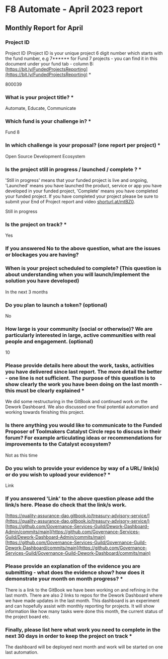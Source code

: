 # F8 Automate - April 2023 report

## Monthly Report for April

### Project ID

Project ID (Project ID is your unique project 6 digit number which starts with the fund number, e.g 7\*\*\*\*\*\* for Fund 7 projects - you can find it in this document under your fund tab - column B: [https://bit.ly/FundedProjectsReporting](https://bit.ly/FundedProjectsReporting) \*

800039

### What is your project title? \*

Automate, Educate, Communicate

### Which fund is your challenge in? \*

Fund 8

### In which challenge is your proposal? (one report per project) \*

Open Source Development Ecosystem

### Is the project still in progress / launched / complete ? \*

'Still in progress' means that your funded project is live and ongoing, 'Launched' means you have launched the product, service or app you have developed in your funded project, 'Complete' means you have completed your funded project. If you have completed your project please be sure to submit your End of Project report and video [shorturl.at/mtBZ0](http://shorturl.at/mtBZ0).

Still in progress

### Is the project on track? \*

Yes

### If you answered No to the above question, what are the issues or blockages you are having?



### When is your project scheduled to complete? (This question is about understanding when you will launch/implement the solution you have developed)

In the next 3 months

### Do you plan to launch a token? (optional)

No

### How large is your community (social or otherwise)? We are particularly interested in large, active communities with real people and engagement. (optional)

10

### Please provide details here about the work, tasks, activities you have delivered since last report. The more detail the better - one line is not sufficient. The purpose of this question is to show clearly the work you have been doing on the last month - this must be clearly explained \*

We did some restructuring in the GitBook and continued work on the Dework Dashboard. We also discussed one final potential automation and working towards finishing this project.

### Is there anything you would like to communicate to the Funded Proposer of Toolmakers Catalyst Circle reps to discuss in their forum? For example articulating ideas or recommendations for improvements to the Catalyst ecosystem?

Not as this time

### Do you wish to provide your evidence by way of a URL/ link(s) or do you wish to upload your evidence? \*

Link

### If you answered 'Link' to the above question please add the link/s here. Please do check that the link/s work.

[https://quality-assurance-dao.gitbook.io/treasury-advisory-service/](https://quality-assurance-dao.gitbook.io/treasury-advisory-service/) [https://github.com/Governance-Services-Guild/Dework-Dashboard-Admin/commits/main](https://github.com/Governance-Services-Guild/Dework-Dashboard-Admin/commits/main) [https://github.com/Governance-Services-Guild/Governance-Guild-Dework-Dashboard/commits/main](https://github.com/Governance-Services-Guild/Governance-Guild-Dework-Dashboard/commits/main)

### Please provide an explanation of the evidence you are submitting - what does the evidence show? how does it demonstrate your month on month progress? \*

There is a link to the GitBook we have been working on and refining in the last month. There are also 2 links to repos for the Dework Dashboard where we have made updates in the last month. This dashboard is an experiment and can hopefully assist with monthly reporting for projects. It will show information like how many tasks were done this month, the current status of the project board etc.

### Finally, please list here what work you need to complete in the next 30 days in order to keep the project on track  \*

The dashboard will be deployed next month and work will be started on one last automation.
